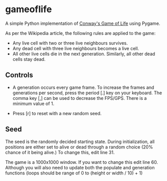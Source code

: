 # gameoflife

A simple Python implementation of [Conway's Game of Life](https://en.wikipedia.org/wiki/Conway%27s_Game_of_Life) using Pygame.

As per the Wikipedia article, the following rules are applied to the game:

- Any live cell with two or three live neighbours survives.
- Any dead cell with three live neighbours becomes a live cell.
- All other live cells die in the next generation. Similarly, all other dead cells stay dead.

## Controls

- A generation occurs every game frame. To increase the frames and generations per second, press the period [.] key on your keyboard. The comma key [,] can be used to decrease the FPS/GPS. There is a minimum value of 1.

- Press [r] to reset with a new random seed.

## Seed

The seed is the randomly decided starting state. During initialization, all positions are either set to alive or dead through a random choice (20% chance of it being alive.) To change this, edit line 31.

The game is a 1000x1000 window. If you want to change this edit line 60. Although you will also need to update both the populate and generation functions (loops should be range of 0 to (height or width / 10) + 1)
